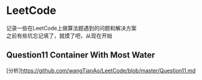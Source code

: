 # LeetCode
记录一些在LeetCode上做算法题遇到的问题和解决方案<br>
之前有些坑忘记填了，就摸了吧，从现在开始<br>

## Question11 Container With Most Water
[分析]https://github.com/wangTianAo/LeetCode/blob/master/Question11.md<br>
